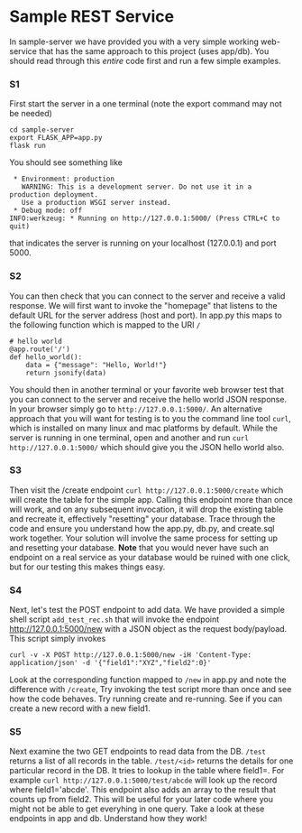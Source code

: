 # Sample REST Service
In sample-server we have provided you with a very simple working web-service that has the same approach to this project (uses app/db). You should read through this *entire* code first and run a few simple examples.

### S1

First start the server in a one terminal (note the export command may not be needed)
```
cd sample-server
export FLASK_APP=app.py
flask run
```

You should see something like
```
 * Environment: production
   WARNING: This is a development server. Do not use it in a production deployment.
   Use a production WSGI server instead.
 * Debug mode: off
INFO:werkzeug: * Running on http://127.0.0.1:5000/ (Press CTRL+C to quit)
```
that indicates the server is running on your localhost (127.0.0.1) and port 5000. 

### S2 
You can then check that you can connect to the server and receive a valid response.
We will first want to invoke the "homepage" that listens to the default URL for the server address (host and port). 
In app.py this maps to the following function which is mapped to the URI `/`
```
# hello world
@app.route('/')
def hello_world():
    data = {"message": "Hello, World!"}
    return jsonify(data)
```

You should then in another terminal or your favorite web browser test that you can connect to the server and receive the hello world JSON response. In your browser simply go to `http://127.0.0.1:5000/`. An alternative approach that you will want for testing is to you the command line tool `curl`, which is installed on many linux and mac platforms by default.
While the server is running in one terminal, open and another and run `curl http://127.0.0.1:5000/` which should give you the JSON hello world also.

### S3
Then visit the /create endpoint `curl http://127.0.0.1:5000/create` which will create the table for the simple app. Calling this endpoint more than once will work, and on any subsequent invocation, it will drop the existing table and recreate it, effectively "resetting" your database. Trace through the code and ensure you understand how the app.py, db.py, and create.sql work together. Your solution will involve the same process for setting up and resetting your database. **Note** that you would never have such an endpoint on a real service as your database would be ruined with one click, but for our testing this makes things easy.

### S4
Next, let's test the POST endpoint to add data. We have provided a simple shell script `add_test_rec.sh` that will invoke the endpoint http://127.0.0.1:5000/new with a JSON object as the request body/payload.
This script simply invokes
```
curl -v -X POST http://127.0.0.1:5000/new -iH 'Content-Type: application/json' -d '{"field1":"XYZ","field2":0}'
```

Look at the corresponding function mapped to `/new` in app.py and note the difference with `/create`, Try invoking the test script more than once and see how the code behaves. Try running create and re-running. See if you can create a new record with a new field1.

### S5 
Next examine the two GET endpoints to read data from the DB. `/test` returns a list of all records in the table. `/test/<id>` returns the details for one particular record in the DB. It tries to lookup in the table where field1=<id>. For example `curl http://127.0.0.1:5000/test/abcde` will look up the record where field1='abcde'. This endpoint also adds an array to the result that counts up from field2. This will be useful for your later code where you might not be able to get everyhing in one query. Take a look at these endpoints in app and db. Understand how they work!
